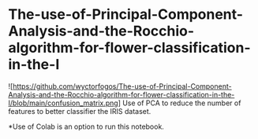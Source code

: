 # The-use-of-Principal-Component-Analysis-and-the-Rocchio-algorithm-for-flower-classification-in-the-I
![https://github.com/wyctorfogos/The-use-of-Principal-Component-Analysis-and-the-Rocchio-algorithm-for-flower-classification-in-the-I/blob/main/confusion_matrix.png]
Use of PCA to reduce the number of features to better classifier the IRIS dataset.

*Use of Colab is an option to run this notebook.
